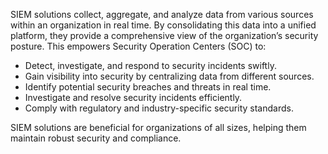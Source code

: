 SIEM solutions collect, aggregate, and analyze data from various sources within an organization in real time. By consolidating this data into a unified platform, they provide a comprehensive view of the organization’s security posture. This empowers Security Operation Centers (SOC) to:

- Detect, investigate, and respond to security incidents swiftly.
- Gain visibility into security by centralizing data from different sources.
- Identify potential security breaches and threats in real time.
- Investigate and resolve security incidents efficiently.
- Comply with regulatory and industry-specific security standards.

SIEM solutions are beneficial for organizations of all sizes, helping them maintain robust security and compliance.